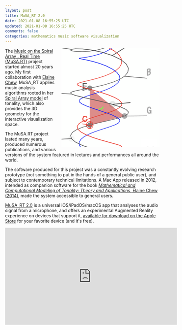 ```yaml
---           
layout: post
title: MuSA_RT 2.0
date: 2021-01-08 16:55:25 UTC
updated: 2021-01-08 16:55:25 UTC
comments: false
categories: mathematics music software visualization
---
```


<a href="/MuSA_RT/assets/images/square.png" style="clear: right; float: right; margin-bottom: 1em; margin-left: 1em;"><img border="0" data-original-height="800" data-original-width="800" height="320" src="/MuSA_RT/assets/images/square.png" />
</a>

The [Music on the Spiral Array . Real Time (MuSA.RT)](http://musa-rt.blogspot.com/) project started almost 20 years ago. My first collaboration with [Elaine Chew](https://en.wikipedia.org/wiki/Elaine_Chew), MuSA_RT applies music analysis algorithms rooted in her [Spiral Array model](https://en.wikipedia.org/wiki/Spiral_array_model) of tonality, which also provides the 3D geometry for the interactive visualization space.

The MuSA.RT project lasted many years, produced numerous publications, and various versions of the system featured in lectures and performances all around the world.

The software produced for this project was a constantly evolving research prototype (not something to put in the hands of a general public user), and subject to contemporary technical limitations. A Mac App released in 2012, intended as companion software for the book [_Mathematical and Computational Modeling of Tonality: Theory and Applications_, Elaine Chew (2014)](https://www.springer.com/gp/book/9781461494744), made the system accessible to general users.

[MuSA_RT 2.0](/MuSA_RT) is a universal iOS/iPadOS/macOS app that analyses the audio signal from a microphone, and offers an experimental Augmented Reality experience on devices that support it, [available for download on the Apple Store](https://apps.apple.com/app/musa-rt/id506866959) for your favorite device (and it's free).

<div style="text-align: center;"><iframe allow="accelerometer; autoplay; clipboard-write; encrypted-media; gyroscope; picture-in-picture" allowfullscreen="" frameborder="0" height="315" src="https://www.youtube.com/embed/hZ2kJdeRo_Q" width="560"></iframe></div>